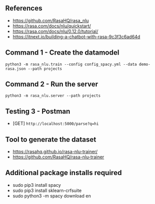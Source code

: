 ## References
- https://github.com/RasaHQ/rasa_nlu
- https://rasa.com/docs/nlu/quickstart/
- https://rasa.com/docs/nlu/0.12.0/tutorial/
- https://itnext.io/building-a-chatbot-with-rasa-9c3f3c6ad64d

## Command 1 - Create the datamodel
`python3 -m rasa_nlu.train --config config_spacy.yml --data demo-rasa.json --path projects`

## Command 2 - Run the server
`python3 -m rasa_nlu.server --path projects`

## Testing 3 - Postman
- [GET] `http://localhost:5000/parse?q=hi`

## Tool to generate the dataset
- https://rasahq.github.io/rasa-nlu-trainer/
- https://github.com/RasaHQ/rasa-nlu-trainer

## Additional package installs required
- sudo pip3 install spacy
- sudo pip3 install sklearn-crfsuite
- sudo python3 -m spacy download en